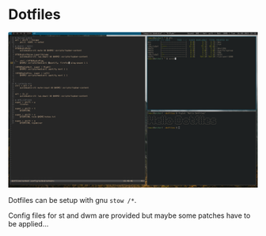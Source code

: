 # Dotfiles

![scrot](scrot.png)

Dotfiles can be setup with gnu `stow /*`.

Config files for st and dwm are provided but maybe some patches have to be applied...
